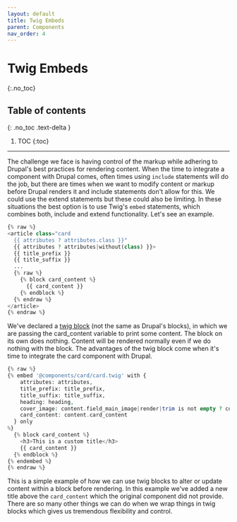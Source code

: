 ```yaml
---
layout: default
title: Twig Embeds
parent: Components
nav_order: 4
---
```


# Twig Embeds
{:.no_toc}

## Table of contents
{: .no_toc .text-delta }

1. TOC
{:toc}

---

The challenge we face is having control of the markup while adhering to Drupal's best practices for rendering content.  When the time to integrate a component with Drupal comes, often times using `include` statements will do the job, but there are times when we want to modify content or markup before Drupal renders it and include statements don't allow for this.  We could use the extend statements but these could also be limiting.  In these situations the best option is to use Twig's `embed` statements, which combines both, include and extend functionality.  Let's see an example.

```php
{% raw %}
<article class="card
  {{ attributes ? attributes.class }}"
  {{ attributes ? attributes|without(class) }}>
  {{ title_prefix }}
  {{ title_suffix }}
  ...
  {% raw %}
    {% block card_content %}
      {{ card_content }}
    {% endblock %}
  {% endraw %}
</article>
{% endraw %}
```

We've declared a [twig block](https://twig.symfony.com/doc/2.x/tags/extends.html) (not the same as Drupal's blocks), in which we are passing the card_content variable to print some content.  The block on its own does nothing.  Content will be rendered normally even if we do nothing with the block.  The advantages of the twig block come when it's time to integrate the card component with Drupal.

```php
{% raw %}
{% embed '@components/card/card.twig' with {
    attributes: attributes,
    title_prefix: title_prefix,
    title_suffix: title_suffix,
    heading: heading,
    cover_image: content.field_main_image|render|trim is not empty ? content.field_main_image,
    card_content: content.card_content
  } only
%}
  {% block card_content %}
    <h3>This is a custom title</h3>
    {{ card_content }}
  {% endblock %}
{% endembed %}
{% endraw %}
```

This is a simple example of how we can use twig blocks to alter or update content within a block before rendering.  In this example we've added a new title above the `card_content` which the original component did not provide.  There are so many other things we can do when we wrap things in twig blocks which gives us tremendous flexibility and control.
